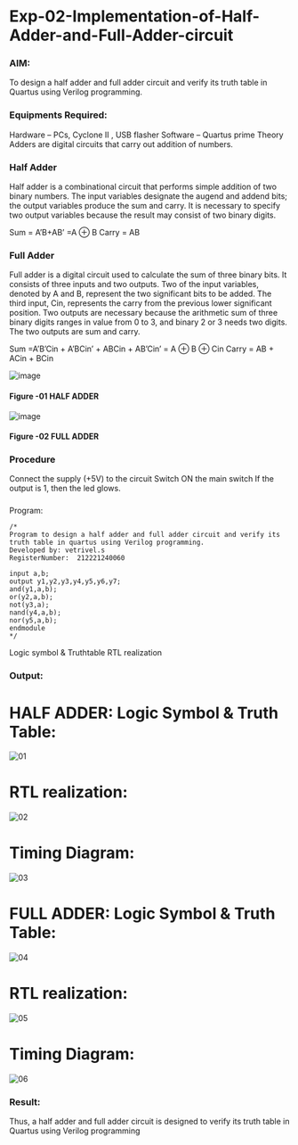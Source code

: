 # Exp-02-Implementation-of-Half-Adder-and-Full-Adder-circuit

### AIM:
To design a half adder and full adder circuit and verify its truth table in Quartus using Verilog programming.

### Equipments Required:
Hardware – PCs, Cyclone II , USB flasher
Software – Quartus prime
Theory
Adders are digital circuits that carry out addition of numbers.

### Half Adder
Half adder is a combinational circuit that performs simple addition of two binary numbers. The input variables designate the augend and addend bits; the output variables produce the sum and carry. It is necessary to specify two output variables because the result may consist of two binary digits.

Sum = A’B+AB’ =A ⊕ B Carry = AB

### Full Adder
Full adder is a digital circuit used to calculate the sum of three binary bits. It consists of three inputs and two outputs. Two of the input variables, denoted by A and B, represent the two significant bits to be added. The third input, Cin, represents the carry from the previous lower significant position. Two outputs are necessary because the arithmetic sum of three binary digits ranges in value from 0 to 3, and binary 2 or 3 needs two digits. The two outputs are sum and carry.

Sum =A’B’Cin + A’BCin’ + ABCin + AB’Cin’ = A ⊕ B ⊕ Cin Carry = AB + ACin + BCin

 ![image](https://user-images.githubusercontent.com/36288975/163552156-a13e5a56-c638-4110-97d9-8896907c8d25.png)

#### Figure -01 HALF ADDER 


![image](https://user-images.githubusercontent.com/36288975/163552057-b3547877-6d07-45b4-b7e0-bcfebfad9e1d.png)

#### Figure -02 FULL ADDER 

### Procedure

Connect the supply (+5V) to the circuit
Switch ON the main switch
If the output is 1, then the led glows.
### 
Program:
~~~
/*
Program to design a half adder and full adder circuit and verify its truth table in quartus using Verilog programming.
Developed by: vetrivel.s
RegisterNumber:  212221240060

input a,b;
output y1,y2,y3,y4,y5,y6,y7;
and(y1,a,b);
or(y2,a,b);
not(y3,a);
nand(y4,a,b);
nor(y5,a,b);
endmodule
*/
~~~
Logic symbol & Truthtable
RTL realization

### Output:
# HALF ADDER: Logic Symbol & Truth Table:
![01](https://user-images.githubusercontent.com/95363138/165556339-6bfb4f39-909e-4a3c-b1d1-6ca2d3c09c97.png)
# RTL realization:
![02](https://user-images.githubusercontent.com/95363138/165556481-73405857-5eeb-499d-b861-2aa4d613e9d8.png)
# Timing Diagram:
![03](https://user-images.githubusercontent.com/95363138/165556603-42e95cd5-5e30-46fe-a0a0-0d6a7645a127.png)
# FULL ADDER: Logic Symbol & Truth Table:
![04](https://user-images.githubusercontent.com/95363138/165556724-79c3de72-755a-4d6f-84c3-8ac577336d82.png)
# RTL realization:
![05](https://user-images.githubusercontent.com/95363138/165556812-7937c6fe-d267-4029-8848-25cc8db8833b.png)
# Timing Diagram:
![06](https://user-images.githubusercontent.com/95363138/165557003-2e51b121-bc6c-485e-9429-d0ccf1a2d9a5.png)

### Result:
Thus, a half adder and full adder circuit is designed to verify its truth table in Quartus using Verilog programming
